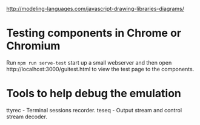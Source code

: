 http://modeling-languages.com/javascript-drawing-libraries-diagrams/


Testing components in Chrome or Chromium
========================================
Run `npm run serve-test` start up a small webserver and then open http://localhost:3000/guitest.html to view the test page to the components.


Tools to help debug the emulation
=================================

ttyrec - Terminal sessions recorder.
teseq - Output stream and control stream decoder.
